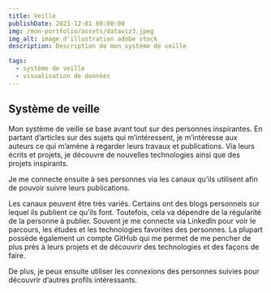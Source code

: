 ```yaml
---
title: Veille
publishDate: 2023-12-01 00:00:00
img: /mon-portfolio/assets/dataviz3.jpeg
img_alt: image d'illustration adobe stock
description: Description de mon système de veille

tags:
  - système de veille
  - visualisation de données
---
```


## Système de veille

Mon système de veille se base avant tout sur des personnes inspirantes. En partant d’articles sur des sujets qui m’intéressent, je m’intéresse aux auteurs ce qui m’amène à regarder leurs travaux et publications. Via leurs écrits et projets, je découvre de nouvelles technologies ainsi que des projets inspirants.

Je me connecte ensuite à ses personnes via les canaux qu’ils utilisent afin de pouvoir suivre leurs publications.

Les canaux peuvent être très variés. Certains ont des blogs personnels sur lequel ils publient ce qu’ils font. Toutefois, cela va dépendre de la régularité de la personne à publier. Souvent je me connecte via LinkedIn pour voir le parcours, les études et les technologies favorites des personnes. La plupart possède également un compte GitHub qui me permet de me pencher de plus près à leurs projets et de découvrir des technologies et des façons de faire.

De plus, je peux ensuite utiliser les connexions des personnes suivies pour découvrir d’autres profils intéressants.

<!-- Lors de ma veille, j’ai retenu les profils suivants:

- Petar Stupar

Senior en Dataviz, il allie ses connaissances poussées en sciences (préciser) et la visualisation de données. Je l’ai découvert via son site : [https://www.petarstupar.com](https://www.petarstupar.com/) mais son travail montrait uniquement le rendu final sans aucune information sur les langages de programmation utilisé. Je me suis particulièrement intéressée aux travaux en 3D. Je suis donc allée voir son GitHub j’ai ainsi pu voir de nouvelles technologies pour faire de la visualisation de données.

- blup -->
